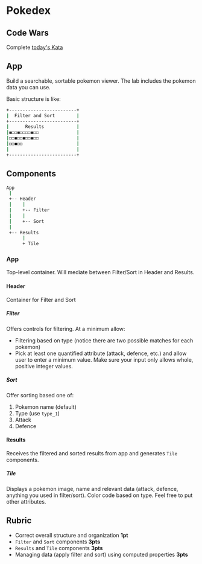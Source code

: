 Pokedex
===

## Code Wars

Complete [today's Kata](https://www.codewars.com/kata/insert-dashes) 

## App

Build a searchable, sortable pokemon viewer. The lab includes the pokemon data you can use.

Basic structure is like:

```sh
+-------------------------+
|  Filter and Sort        |
+-------------------------+
|      Results            |
|◼️◻️◻️◼️◻️◻️◻️◻️◼️◻️◻️              |
|◻️◻️◼️◻️◻️◼️◻️◻️◼️◻️◻️              |
|◻️◻️◼️◻️◻️                    |
|                         |
+-------------------------+
```

## Components

```sh
App
 |
 +-- Header
 |    |
 |    +-- Filter
 |    |
 |    +-- Sort
 |
 +-- Results
      |
      + Tile
```

### App

Top-level container. Will mediate between Filter/Sort in Header and Results.

#### Header

Container for Filter and Sort

##### Filter

Offers controls for filtering. At a minimum allow:

* Filtering based on type (notice there are two possible matches for each pokemon)
* Pick at least one quantified attribute (attack, defence, etc.) and allow user to enter a minimum value. Make sure your input only allows whole, positive integer values.

##### Sort

Offer sorting based one of:

1. Pokemon name (default)
1. Type (use `type_1`)
1. Attack
1. Defence

#### Results

Receives the filtered and sorted results from app and generates `Tile` components.

##### Tile

Displays a pokemon image, name and relevant data (attack, defence, anything you used in filter/sort). Color code based on type. Feel free to put other attributes.

## Rubric

* Correct overall structure and organization **1pt**
* `Filter` and `Sort` components **3pts**
* `Results` and `Tile` components **3pts**
* Managing data (apply filter and sort) using computed properties **3pts**
